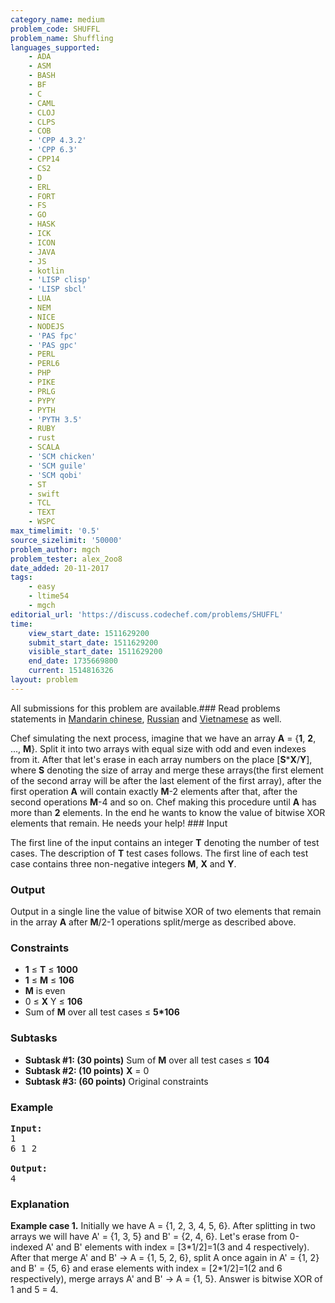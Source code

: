 ```yaml
---
category_name: medium
problem_code: SHUFFL
problem_name: Shuffling
languages_supported:
    - ADA
    - ASM
    - BASH
    - BF
    - C
    - CAML
    - CLOJ
    - CLPS
    - COB
    - 'CPP 4.3.2'
    - 'CPP 6.3'
    - CPP14
    - CS2
    - D
    - ERL
    - FORT
    - FS
    - GO
    - HASK
    - ICK
    - ICON
    - JAVA
    - JS
    - kotlin
    - 'LISP clisp'
    - 'LISP sbcl'
    - LUA
    - NEM
    - NICE
    - NODEJS
    - 'PAS fpc'
    - 'PAS gpc'
    - PERL
    - PERL6
    - PHP
    - PIKE
    - PRLG
    - PYPY
    - PYTH
    - 'PYTH 3.5'
    - RUBY
    - rust
    - SCALA
    - 'SCM chicken'
    - 'SCM guile'
    - 'SCM qobi'
    - ST
    - swift
    - TCL
    - TEXT
    - WSPC
max_timelimit: '0.5'
source_sizelimit: '50000'
problem_author: mgch
problem_tester: alex_2oo8
date_added: 20-11-2017
tags:
    - easy
    - ltime54
    - mgch
editorial_url: 'https://discuss.codechef.com/problems/SHUFFL'
time:
    view_start_date: 1511629200
    submit_start_date: 1511629200
    visible_start_date: 1511629200
    end_date: 1735669800
    current: 1514816326
layout: problem
---
```

All submissions for this problem are available.### Read problems statements in [Mandarin chinese](http://www.codechef.com/download/translated/LTIME54/mandarin/SHUFFL.pdf), [Russian](http://www.codechef.com/download/translated/LTIME54/russian/SHUFFL.pdf) and [Vietnamese](http://www.codechef.com/download/translated/LTIME54/vietnamese/SHUFFL.pdf) as well.

Chef simulating the next process, imagine that we have an array **A** = {**1**, **2**, ..., **M**}. Split it into two arrays with equal size with odd and even indexes from it. After that let's erase in each array numbers on the place \[**S**\***X**/**Y**\], where **S** denoting the size of array and merge these arrays(the first element of the second array will be after the last element of the first array), after the first operation **A** will contain exactly **M**-2 elements after that, after the second operations **M**-4 and so on. Chef making this procedure until **A** has more than **2** elements. In the end he wants to know the value of bitwise XOR elements that remain. He needs your help! ### Input

The first line of the input contains an integer **T** denoting the number of test cases. The description of **T** test cases follows. The first line of each test case contains three non-negative integers **M**, **X** and **Y**.


### Output

Output in a single line the value of bitwise XOR of two elements that remain in the array **A** after **M**/2-1 operations split/merge as described above. 
### Constraints

- **1** ≤ **T** ≤ **1000**
- **1** ≤ **M** ≤ **106**
- **M** is even
- 0 ≤ **X** Y ≤ **106**
- Sum of **M** over all test cases ≤ **5\*106**

### Subtasks

- **Subtask #1: (30 points)**  Sum of **M** over all test cases ≤ **104**
- **Subtask #2: (10 points)**  **X** = 0
- **Subtask #3: (60 points)**  Original constraints

### Example

<pre><b>Input:</b>
1
6 1 2

<b>Output:</b>
4
</pre>
### Explanation

**Example case 1.** Initially we have A = {1, 2, 3, 4, 5, 6}. After splitting in two arrays we will have A' = {1, 3, 5} and B' = {2, 4, 6}. Let's erase from 0-indexed A' and B' elements with index = \[3\*1/2\]=1(3 and 4 respectively). After that merge A' and B' -> A = {1, 5, 2, 6}, split A once again in A' = {1, 2} and B' = {5, 6} and erase elements with index = \[2\*1/2\]=1(2 and 6 respectively), merge arrays A' and B' -> A = {1, 5}. Answer is bitwise XOR of 1 and 5 = 4.
